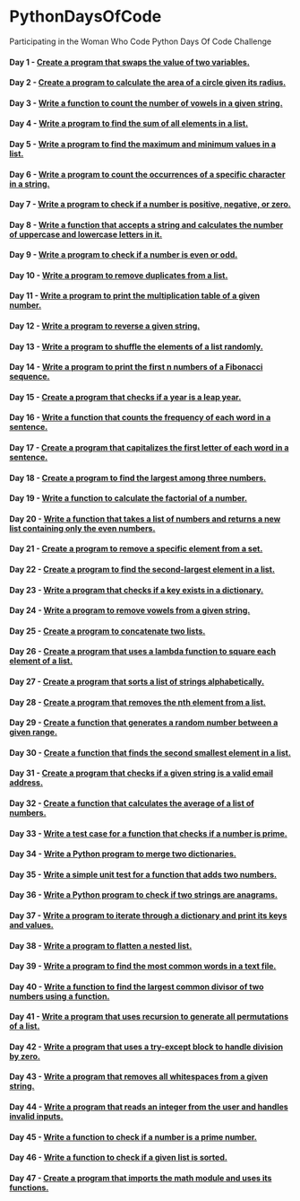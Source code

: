 # PythonDaysOfCode

Participating in the Woman Who Code Python Days Of Code Challenge

#### Day 1 - [Create a program that swaps the value of two variables.](https://github.com/madiajijah11/PythonDaysOfCode/blob/main/day1.py)

#### Day 2 - [Create a program to calculate the area of a circle given its radius.](https://github.com/madiajijah11/PythonDaysOfCode/blob/main/day2.py)

#### Day 3 - [Write a function to count the number of vowels in a given string.](https://github.com/madiajijah11/PythonDaysOfCode/blob/main/day3.py)

#### Day 4 - [Write a program to find the sum of all elements in a list.](https://github.com/madiajijah11/PythonDaysOfCode/blob/main/day4.py)

#### Day 5 - [Write a program to find the maximum and minimum values in a list.](https://github.com/madiajijah11/PythonDaysOfCode/blob/main/day5.py)

#### Day 6 - [Write a program to count the occurrences of a specific character in a string.](https://github.com/madiajijah11/PythonDaysOfCode/blob/main/day6.py)

#### Day 7 - [Write a program to check if a number is positive, negative, or zero.](https://github.com/madiajijah11/PythonDaysOfCode/blob/main/day7.py)

#### Day 8 - [Write a function that accepts a string and calculates the number of uppercase and lowercase letters in it.](https://github.com/madiajijah11/PythonDaysOfCode/blob/main/day8.py)

#### Day 9 - [Write a program to check if a number is even or odd.](https://github.com/madiajijah11/PythonDaysOfCode/blob/main/day9.py)

#### Day 10 - [Write a program to remove duplicates from a list.](https://github.com/madiajijah11/PythonDaysOfCode/blob/main/day10.py)

#### Day 11 - [Write a program to print the multiplication table of a given number.](https://github.com/madiajijah11/PythonDaysOfCode/blob/main/day11.py)

#### Day 12 - [Write a program to reverse a given string.](https://github.com/madiajijah11/PythonDaysOfCode/blob/main/day12.py)

#### Day 13 - [Write a program to shuffle the elements of a list randomly.](https://github.com/madiajijah11/PythonDaysOfCode/blob/main/day13.py)

#### Day 14 - [Write a program to print the first n numbers of a Fibonacci sequence.](https://github.com/madiajijah11/PythonDaysOfCode/blob/main/day14.py)

#### Day 15 - [Create a program that checks if a year is a leap year.](https://github.com/madiajijah11/PythonDaysOfCode/blob/main/day15.py)

#### Day 16 - [Write a function that counts the frequency of each word in a sentence.](https://github.com/madiajijah11/PythonDaysOfCode/blob/main/day16.py)

#### Day 17 - [Create a program that capitalizes the first letter of each word in a sentence.](https://github.com/madiajijah11/PythonDaysOfCode/blob/main/day17.py)

#### Day 18 - [Create a program to find the largest among three numbers.](https://github.com/madiajijah11/PythonDaysOfCode/blob/main/day18.py)

#### Day 19 - [Write a function to calculate the factorial of a number.](https://github.com/madiajijah11/PythonDaysOfCode/blob/main/day19.py)

#### Day 20 - [Write a function that takes a list of numbers and returns a new list containing only the even numbers.](https://github.com/madiajijah11/PythonDaysOfCode/blob/main/day20.py)

#### Day 21 - [Create a program to remove a specific element from a set.](https://github.com/madiajijah11/PythonDaysOfCode/blob/main/day21.py)

#### Day 22 - [Create a program to find the second-largest element in a list.](https://github.com/madiajijah11/PythonDaysOfCode/blob/main/day22.py)

#### Day 23 - [Write a program that checks if a key exists in a dictionary.](https://github.com/madiajijah11/PythonDaysOfCode/blob/main/day23.py)

#### Day 24 - [Write a program to remove vowels from a given string.](https://github.com/madiajijah11/PythonDaysOfCode/blob/main/day24.py)

#### Day 25 - [Create a program to concatenate two lists.](https://github.com/madiajijah11/PythonDaysOfCode/blob/main/day25.py)

#### Day 26 - [Create a program that uses a lambda function to square each element of a list.](https://github.com/madiajijah11/PythonDaysOfCode/blob/main/day26.py)

#### Day 27 - [Create a program that sorts a list of strings alphabetically.](https://github.com/madiajijah11/PythonDaysOfCode/blob/main/day27.py)

#### Day 28 - [Create a program that removes the nth element from a list.](https://github.com/madiajijah11/PythonDaysOfCode/blob/main/day28.py)

#### Day 29 - [Create a function that generates a random number between a given range.](https://github.com/madiajijah11/PythonDaysOfCode/blob/main/day29.py)

#### Day 30 - [Create a function that finds the second smallest element in a list.](https://github.com/madiajijah11/PythonDaysOfCode/blob/main/day30.py)

#### Day 31 - [Create a program that checks if a given string is a valid email address.](https://github.com/madiajijah11/PythonDaysOfCode/blob/main/day31.py)

#### Day 32 - [Create a function that calculates the average of a list of numbers.](https://github.com/madiajijah11/PythonDaysOfCode/blob/main/day32.py)

#### Day 33 - [Write a test case for a function that checks if a number is prime.](https://github.com/madiajijah11/PythonDaysOfCode/blob/main/day33.py)

#### Day 34 - [Write a Python program to merge two dictionaries.](https://github.com/madiajijah11/PythonDaysOfCode/blob/main/day34.py)

#### Day 35 - [Write a simple unit test for a function that adds two numbers.](https://github.com/madiajijah11/PythonDaysOfCode/blob/main/day35.py)

#### Day 36 - [Write a Python program to check if two strings are anagrams.](https://github.com/madiajijah11/PythonDaysOfCode/blob/main/day36.py)

#### Day 37 - [Write a program to iterate through a dictionary and print its keys and values.](https://github.com/madiajijah11/PythonDaysOfCode/blob/main/day37.py)

#### Day 38 - [Write a program to flatten a nested list.](https://github.com/madiajijah11/PythonDaysOfCode/blob/main/day38.py)

#### Day 39 - [Write a program to find the most common words in a text file.](https://github.com/madiajijah11/PythonDaysOfCode/blob/main/day39.py)

#### Day 40 - [Write a function to find the largest common divisor of two numbers using a function.](https://github.com/madiajijah11/PythonDaysOfCode/blob/main/day40.py)

#### Day 41 - [Write a program that uses recursion to generate all permutations of a list.](https://github.com/madiajijah11/PythonDaysOfCode/blob/main/day41.py)

#### Day 42 - [Write a program that uses a try-except block to handle division by zero.](https://github.com/madiajijah11/PythonDaysOfCode/blob/main/day42.py)

#### Day 43 - [Write a program that removes all whitespaces from a given string.](https://github.com/madiajijah11/PythonDaysOfCode/blob/main/day43.py)

#### Day 44 - [Write a program that reads an integer from the user and handles invalid inputs.](https://github.com/madiajijah11/PythonDaysOfCode/blob/main/day44.py)

#### Day 45 - [Write a function to check if a number is a prime number.](https://github.com/madiajijah11/PythonDaysOfCode/blob/main/day45.py)

#### Day 46 - [Write a function to check if a given list is sorted.](https://github.com/madiajijah11/PythonDaysOfCode/blob/main/day46.py)

#### Day 47 - [Create a program that imports the math module and uses its functions.](https://github.com/madiajijah11/PythonDaysOfCode/blob/main/day47.py)
